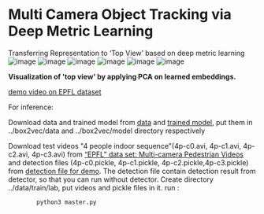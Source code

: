 # Multi Camera Object Tracking via Deep Metric Learning
Transferring Representation to ‘Top View’ based on deep metric learning
![image](pca_visualize/top_view_net.png?raw=true "Optional Title") 
![image](pca_visualize/5_0.png?raw=true "Optional Title") 
![image](pca_visualize/5_1.png?raw=true "Optional Title") 
![image](pca_visualize/5_2.png?raw=true "Optional Title") 
![image](pca_visualize/5_3.png?raw=true "Optional Title") 
![image](pca_visualize/5_4.png?raw=true "Optional Title") 
 

**Visualization of 'top view' by applying PCA on learned embeddings.**

[demo video on EPFL dataset](https://www.youtube.com/watch?v=sroLfpX4F0w)

For inference:

Download data and trained model from [data](https://drive.google.com/file/d/1Io3nNM2kjJ08GSC2vqLqL2XezvFBlsKo/view?usp=sharing)
and [trained model](https://drive.google.com/file/d/1RgKUQt55CChsN0lX2JTxMdWBpz5qZ7If/view?usp=sharing), put them in ../box2vec/data and ../box2vec/model directory respectively

Download test videos "4 people indoor sequence"(4p-c0.avi, 4p-c1.avi, 4p-c2.avi, 4p-c3.avi) from [“EPFL” data set: Multi-camera Pedestrian Videos
](https://cvlab.epfl.ch/data/data-pom-index-php/) and detection files (4p-c0.pickle, 4p-c1.pickle, 4p-c2.pickle,4p-c3.pickle) from [detection file for demo](https://drive.google.com/file/d/12MWB_CMOdDwfeG_ZxcwCYxI6sr_4vDKQ/view?usp=sharing). The detection file contain detection result from detector, so that you can run without detector. Create directory ../data/train/lab, put videos and pickle files in it.
run : 

            python3 master.py
           
